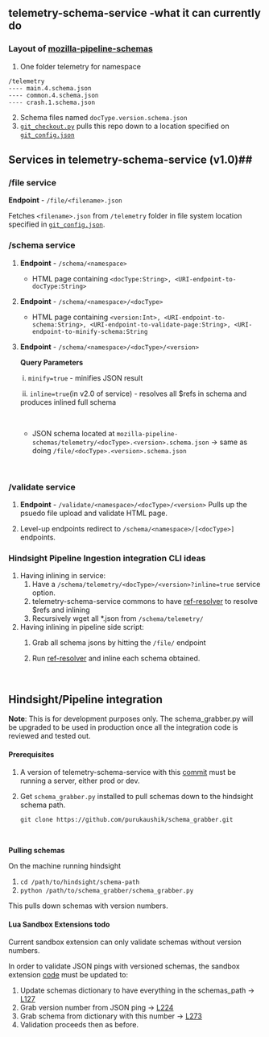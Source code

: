 ## telemetry-schema-service -what it can currently do

### Layout of [mozilla-pipeline-schemas](https://github.com/mreid-moz/mozilla-pipeline-schemas/tree/common)
1. One folder telemetry for namespace

```
/telemetry
---- main.4.schema.json
---- common.4.schema.json
---- crash.1.schema.json
```

2. Schema files named `docType.version.schema.json`
3. [`git_checkout.py`](https://github.com/purukaushik/telemetry-schema-service/blob/master/app/git_checkout.py) pulls this repo down to a location specified on [`git_config.json`](https://github.com/purukaushik/telemetry-schema-service/blob/master/app/git_config.json#L4)

## Services in telemetry-schema-service (v1.0)##

### /file service 

**Endpoint** - `/file/<filename>.json` 

Fetches `<filename>.json` from `/telemetry` folder in file system location specified in [`git_config.json`](https://github.com/purukaushik/telemetry-schema-service/blob/master/app/git_config.json#L4). 

### /schema service
1.  **Endpoint** - `/schema/<namespace>`
    * HTML page containing `<docType:String>, <URI-endpoint-to-docType:String>`

2.  **Endpoint** - `/schema/<namespace>/<docType>`
    * HTML page containing `<version:Int>, <URI-endpoint-to-schema:String>, <URI-endpoint-to-validate-page:String>, <URI-endpoint-to-minify-schema:String`

3.  **Endpoint** - `/schema/<namespace>/<docType>/<version>`

    **Query Parameters**

    ​	i. `minify=true` - minifies JSON result

    ​	ii. `inline=true`(in v2.0 of service) -  resolves all $refs in schema and produces inlined full schema

    ​

    * JSON schema located at `mozilla-pipeline-schemas/telemetry/<docType>.<version>.schema.json` -> same as doing `/file/<docType>.<version>.schema.json`

      ​
### /validate service
1. **Endpoint** - `/validate/<namespace>/<docType>/<version>`
    Pulls up the psuedo file upload and validate HTML page.

2. Level-up endpoints redirect to `/schema/<namespace>/[<docType>]` endpoints. 


### Hindsight Pipeline Ingestion integration CLI ideas

1.  Having inlining in service:
    1. Have a `/schema/telemetry/<docType>/<version>?inline=true` service option. 
    2. telemetry-schema-service commons to have [ref-resolver](https://github.com/purukaushik/ref-resolver/blob/master/ref_resolver.py) to resolve $refs and inlining
    3. Recursively wget all *.json from `/schema/telemetry/`
2.  Having inlining in pipeline side script:
    1. Grab all schema jsons by hitting the `/file/` endpoint

    2. Run [ref-resolver](https://github.com/purukaushik/ref-resolver/blob/master/ref_resolver.py) and inline each schema obtained.

       ​

## Hindsight/Pipeline integration ##

**Note**: This is for development purposes only. The schema_grabber.py will be upgraded to be used in production once all the integration code is reviewed and tested out.

#### Prerequisites

1. A version of telemetry-schema-service with this [commit](https://github.com/mozilla/telemetry-schema-service/pull/5/commits/1052ece320ecf129797ac81991a450e33a580ddd) must be running a server, either prod or dev.

2. Get `schema_grabber.py` installed to pull schemas down to the hindsight schema path.

   ```shell
   git clone https://github.com/purukaushik/schema_grabber.git
   ```

   ​

**Pulling schemas**

On the machine running hindsight

1. `cd /path/to/hindsight/schema-path`
2. `python /path/to/schema_grabber/schema_grabber.py`

This pulls down schemas with version numbers.

#### Lua Sandbox Extensions todo

Current sandbox extension can only validate schemas without version numbers.

In order to validate JSON pings with versioned schemas, the sandbox extension [code](https://github.com/mozilla-services/lua_sandbox_extensions/blob/master/moz_telemetry/modules/moz_telemetry/extract_dimensions.lua#L127) must be updated to:

1. Update schemas dictionary to have everything in the schemas_path -> [L127](https://github.com/mozilla-services/lua_sandbox_extensions/blob/98065e7627ebf7440363ad73024968b01a1d5c53/moz_telemetry/modules/moz_telemetry/extract_dimensions.lua#L127)
2. Grab version number from JSON ping -> [L224](https://github.com/mozilla-services/lua_sandbox_extensions/blob/98065e7627ebf7440363ad73024968b01a1d5c53/moz_telemetry/modules/moz_telemetry/extract_dimensions.lua#L224)
3. Grab schema from dictionary with this number -> [L273](https://github.com/mozilla-services/lua_sandbox_extensions/blob/98065e7627ebf7440363ad73024968b01a1d5c53/moz_telemetry/modules/moz_telemetry/extract_dimensions.lua#L273)
4. Validation proceeds then as before.